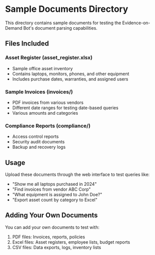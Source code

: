 # Sample Documents Directory

This directory contains sample documents for testing the Evidence-on-Demand Bot's document parsing capabilities.

## Files Included

### Asset Register (asset_register.xlsx)
- Sample office asset inventory
- Contains laptops, monitors, phones, and other equipment
- Includes purchase dates, warranties, and assigned users

### Sample Invoices (invoices/)
- PDF invoices from various vendors
- Different date ranges for testing date-based queries
- Various amounts and categories

### Compliance Reports (compliance/)
- Access control reports
- Security audit documents
- Backup and recovery logs

## Usage

Upload these documents through the web interface to test queries like:
- "Show me all laptops purchased in 2024"
- "Find invoices from vendor ABC Corp"
- "What equipment is assigned to John Doe?"
- "Export asset count by category to Excel"

## Adding Your Own Documents

You can add your own documents to test with:
1. PDF files: Invoices, reports, policies
2. Excel files: Asset registers, employee lists, budget reports
3. CSV files: Data exports, logs, inventory lists
